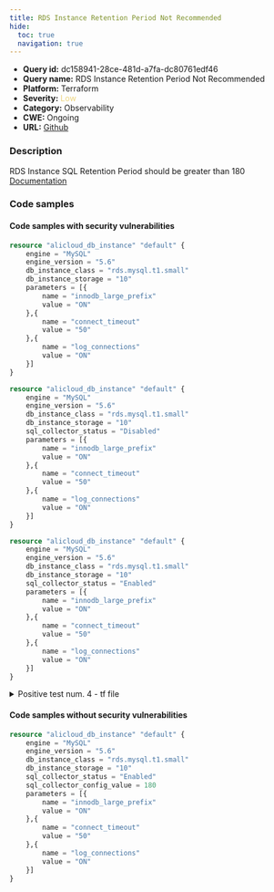 ```yaml
---
title: RDS Instance Retention Period Not Recommended
hide:
  toc: true
  navigation: true
---
```


-   **Query id:** dc158941-28ce-481d-a7fa-dc80761edf46
-   **Query name:** RDS Instance Retention Period Not Recommended
-   **Platform:** Terraform
-   **Severity:** <span style="color:#edd57e">Low</span>
-   **Category:** Observability
-   **CWE:** Ongoing
-   **URL:** [Github](https://github.com/DataDog/kics/tree/master/assets/queries/terraform/alicloud/rds_instance_retention_not_recommended)

### Description
RDS Instance SQL Retention Period should be greater than 180<br>
[Documentation](https://registry.terraform.io/providers/aliyun/alicloud/latest/docs/resources/db_instance#sql_collector_config_value)

### Code samples
#### Code samples with security vulnerabilities
```tf title="Positive test num. 1 - tf file" hl_lines="1"
resource "alicloud_db_instance" "default" {
    engine = "MySQL"
    engine_version = "5.6"
    db_instance_class = "rds.mysql.t1.small"
    db_instance_storage = "10"
    parameters = [{
        name = "innodb_large_prefix"
        value = "ON"
    },{
        name = "connect_timeout"
        value = "50"
    },{
        name = "log_connections"
        value = "ON"
    }]
}

```
```tf title="Positive test num. 2 - tf file" hl_lines="1 6"
resource "alicloud_db_instance" "default" {
    engine = "MySQL"
    engine_version = "5.6"
    db_instance_class = "rds.mysql.t1.small"
    db_instance_storage = "10"
    sql_collector_status = "Disabled"
    parameters = [{
        name = "innodb_large_prefix"
        value = "ON"
    },{
        name = "connect_timeout"
        value = "50"
    },{
        name = "log_connections"
        value = "ON"
    }]
}

```
```tf title="Positive test num. 3 - tf file" hl_lines="1"
resource "alicloud_db_instance" "default" {
    engine = "MySQL"
    engine_version = "5.6"
    db_instance_class = "rds.mysql.t1.small"
    db_instance_storage = "10"
    sql_collector_status = "Enabled"
    parameters = [{
        name = "innodb_large_prefix"
        value = "ON"
    },{
        name = "connect_timeout"
        value = "50"
    },{
        name = "log_connections"
        value = "ON"
    }]
}

```
<details><summary>Positive test num. 4 - tf file</summary>

```tf hl_lines="7"
resource "alicloud_db_instance" "default" {
    engine = "MySQL"
    engine_version = "5.6"
    db_instance_class = "rds.mysql.t1.small"
    db_instance_storage = "10"
    sql_collector_status = "Enabled"
    sql_collector_config_value = 30
    parameters = [{
        name = "innodb_large_prefix"
        value = "ON"
    },{
        name = "connect_timeout"
        value = "50"
    },{
        name = "log_connections"
        value = "ON"
    }]
}

```
</details>


#### Code samples without security vulnerabilities
```tf title="Negative test num. 1 - tf file"
resource "alicloud_db_instance" "default" {
    engine = "MySQL"
    engine_version = "5.6"
    db_instance_class = "rds.mysql.t1.small"
    db_instance_storage = "10"
    sql_collector_status = "Enabled"
    sql_collector_config_value = 180
    parameters = [{
        name = "innodb_large_prefix"
        value = "ON"
    },{
        name = "connect_timeout"
        value = "50"
    },{
        name = "log_connections"
        value = "ON"
    }]
}

```

